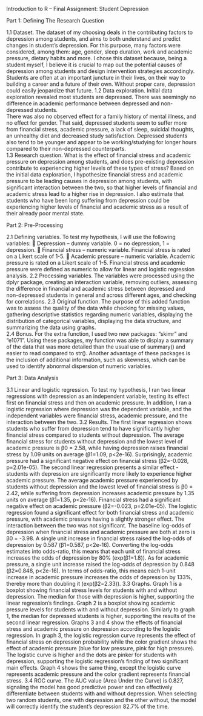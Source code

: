 Introduction to R – Final Assignment: Student Depression


Part 1: Defining The Research Question

1.1 Dataset. 
The dataset of my choosing deals in the contributing factors to depression among students, and aims to both understand and predict changes in student’s depression. 
For this purpose, many factors were considered, among them: age, gender, sleep duration, work and academic pressure, dietary habits and more. 
I chose this dataset because, being a student myself, I believe it is crucial to map out the potential causes of depression among students and design intervention strategies accordingly. 
Students are often at an important juncture in their lives, on their way to building a career and a future of their own. Without proper care, depression could easily jeopardize that future. 
1.2 Data exploration. 
Initial data exploration revealed most students are depressed. 
There was seemingly no difference in academic performance between depressed and non-depressed students.  
There was also no observed effect for a family history of mental illness, and no effect for gender. 
That said, depressed students seem to suffer more from financial stress, academic pressure, a lack of sleep, suicidal thoughts, an unhealthy diet and decreased study satisfaction. 
Depressed students also tend to be younger and appear to be working/studying for longer hours compared to their non-depressed counterparts.  
1.3 Research question. 
What is the effect of financial stress and academic pressure on depression among students, and does pre-existing depression contribute to experiencing higher levels of these types of stress?
Based on the initial data exploration, I hypothesize financial stress and academic pressure to be leading causes in depression among students, with significant interaction between the two, 
so that higher levels of financial and academic stress lead to a higher rise in depression. 
I also estimate that students who have been long suffering from depression could be experiencing higher levels of financial and academic stress as a result of their already poor mental state. 

Part 2: Pre-Processing

2.1 Defining variables. 
To test my hypothesis, I will use the following variables:
	Depression – dummy variable. 0 = no depression, 1 = depression.
	Financial stress – numeric variable. Financial stress is rated on a Likert scale of 1-5.
	Academic pressure – numeric variable. Academic pressure is rated on a Likert scale of 1-5. 
Financial stress and academic pressure were defined as numeric to allow for linear and logistic regression analysis. 
2.2 Processing variables. 
The variables were processed using the dplyr package, creating an interaction variable, removing outliers, assessing the difference in financial and academic stress between depressed and 
non-depressed students in general and across different ages, and checking for correlations. 
2.3 Original function. 
The purpose of this added function was to assess the quality of the data while checking for missing values, gathering descriptive statistics regarding numeric variables, 
displaying the distribution of categorical variables, displaying the data structure, and summarizing the data using graphs.  
2.4 Bonus. 
For the extra function, I used two new packages: “skimr” and “e1071”. Using these packages, my function was able to display a summary of the data that was more detailed than the usual 
use of summary() and easier to read compared to str(). Another advantage of these packages is the inclusion of additional information, such as skewness, 
which can be used to identify abnormal dispersion of numeric variables. 

Part 3: Data Analysis

3.1 Linear and logistic regression. 
To test my hypothesis, I ran two linear regressions with depression as an independent variable, testing its effect first on financial stress and then on academic pressure. 
In addition, I ran a logistic regression where depression was the dependent variable, and the independent variables were financial stress, academic pressure, and the interaction between the two. 
3.2 Results. 
The first linear regression shows students who suffer from depression tend to have significantly higher financial stress compared to students without depression. 
The average financial stress for students without depression and the lowest level of academic pressure is β0 = 2.58, while having depression raises financial stress by 1.09 units on average (β1=1.09, p<2e-16). 
Surprisingly, academic pressure had a significant negative effect on financial stress (β2=-0.028, p=2.01e-05).
The second linear regression presents a similar effect - students with depression are significantly more likely to experience higher academic pressure. 
The average academic pressure experienced by students without depression and the lowest level of financial stress is β0 = 2.42, while suffering from depression increases academic pressure by 1.35 units on average (β1=1.35, p<2e-16). 
Financial stress had a significant negative effect on academic pressure (β2=-0.023, p=2.01e-05).
The logistic regression found a significant effect for both financial stress and academic pressure, with academic pressure having a slightly stronger effect. 
The interaction between the two was not significant. 
The baseline log-odds of depression when financial stress and academic pressure are both at zero is β0 = -3.98. 
A single unit increase in financial stress raised the log-odds of depression by 0.587 (β1=0.587, p<2e-16). Converting the log-odds estimates into odds-ratio, this means that each unit of financial stress increases the odds of depression by 80% (exp(β1=1.8)). 
As for academic pressure, a single unit increase raised the log-odds of depression by 0.848 (β2=0.848, p<2e-16). In terms of odds-ratio, this means each 1-unit increase in academic pressure increases the odds of depression by 133%, thereby more than doubling it (exp(β2=2.33)). 
3.3 Graphs. 
Graph 1 is a boxplot showing financial stress levels for students with and without depression. 
The median for those with depression is higher, supporting the linear regression’s findings.
Graph 2 is a boxplot showing academic pressure levels for students with and without depression. 
Similarly to graph 1, the median for depressed students is higher, supporting the results of the second linear regression.
Graphs 3 and 4 show the effects of financial stress and academic pressure on depression according to the logistic regression. 
In graph 3, the logistic regression curve represents the effect of financial stress on depression probability while the color gradient shows the effect of academic pressure (blue for low pressure, pink for high pressure). The logistic curve is higher and the dots are pinker for students with depression, supporting the logistic regression’s finding of two significant main effects. 
Graph 4 shows the same thing, except the logistic curve represents academic pressure and the color gradient represents financial stress. 
3.4 ROC curve. 
The AUC value (Area Under the Curve) is 0.827, signaling the model has good predictive power and can effectively differentiate between students with and without depression. 
When selecting two random students, one with depression and the other without, the model will correctly identify the student’s depression 82.7% of the time. 


